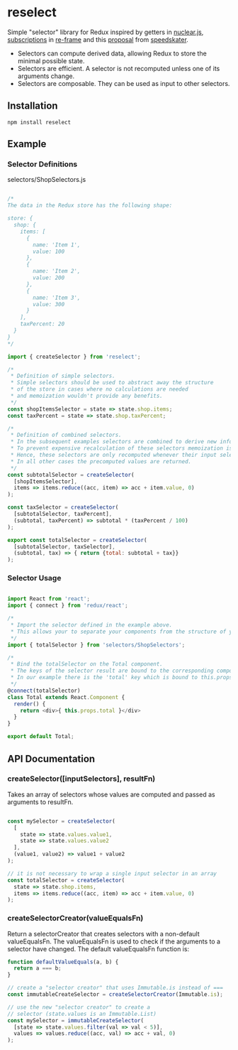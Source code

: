 # reselect
Simple "selector" library for Redux inspired by getters in [nuclear.js](https://github.com/optimizely/nuclear-js.git), [subscriptions](https://github.com/Day8/re-frame#just-a-read-only-cursor) in [re-frame](https://github.com/Day8/re-frame) and this [proposal](https://github.com/gaearon/redux/pull/169) from [speedskater](https://github.com/speedskater).

* Selectors can compute derived data, allowing Redux to store the minimal possible state.
* Selectors are efficient. A selector is not recomputed unless one of its arguments change.
* Selectors are composable. They can be used as input to other selectors. 

## Installation
    npm install reselect

## Example

### Selector Definitions
selectors/ShopSelectors.js
```Javascript

/* 
The data in the Redux store has the following shape:

store: {
  shop: {
    items: [
      {
        name: 'Item 1',
        value: 100
      },
      {
        name: 'Item 2',
        value: 200
      },
      {
        name: 'Item 3',
        value: 300
      }
    ],
    taxPercent: 20
  }
}
*/

import { createSelector } from 'reselect';

/*
 * Definition of simple selectors. 
 * Simple selectors should be used to abstract away the structure
 * of the store in cases where no calculations are needed 
 * and memoization wouldn't provide any benefits.
 */
const shopItemsSelector = state => state.shop.items;
const taxPercent = state => state.shop.taxPercent;

/* 
 * Definition of combined selectors. 
 * In the subsequent examples selectors are combined to derive new information. 
 * To prevent expensive recalculation of these selectors memoization is applied. 
 * Hence, these selectors are only recomputed whenever their input selectors change. 
 * In all other cases the precomputed values are returned.
 */
const subtotalSelector = createSelector(
  [shopItemsSelector],
  items => items.reduce((acc, item) => acc + item.value, 0)
);

const taxSelector = createSelector(
  [subtotalSelector, taxPercent],
  (subtotal, taxPercent) => subtotal * (taxPercent / 100)
);

export const totalSelector = createSelector(
  [subtotalSelector, taxSelector],
  (subtotal, tax) => { return {total: subtotal + tax}}
);
```

### Selector Usage

```Javascript

import React from 'react';
import { connect } from 'redux/react';

/*
 * Import the selector defined in the example above.
 * This allows your to separate your components from the structure of your stores.
 */
import { totalSelector } from 'selectors/ShopSelectors';

/*
 * Bind the totalSelector on the Total component.
 * The keys of the selector result are bound to the corresponding component props.
 * In our example there is the 'total' key which is bound to this.props.total
 */
@connect(totalSelector)
class Total extends React.Component {
  render() {
    return <div>{ this.props.total }</div>
  }
}

export default Total;
```


## API Documentation

### createSelector([inputSelectors], resultFn)

Takes an array of selectors whose values are computed and passed as arguments to resultFn.
```js

const mySelector = createSelector(
  [
    state => state.values.value1,
    state => state.values.value2
  ],
  (value1, value2) => value1 + value2
);

// it is not necessary to wrap a single input selector in an array
const totalSelector = createSelector(
  state => state.shop.items,
  items => items.reduce((acc, item) => acc + item.value, 0)
);

```
### createSelectorCreator(valueEqualsFn)
Return a selectorCreator that creates selectors with a non-default valueEqualsFn. The valueEqualsFn is used to check if the arguments to a selector have changed. The default valueEqualsFn function is:
```js
function defaultValueEquals(a, b) {
  return a === b;
}
```
```js
// create a "selector creator" that uses Immutable.is instead of ===
const immutableCreateSelector = createSelectorCreator(Immutable.is);

// use the new "selector creator" to create a 
// selector (state.values is an Immutable.List)
const mySelector = immutableCreateSelector(
  [state => state.values.filter(val => val < 5)],
  values => values.reduce((acc, val) => acc + val, 0)
);
```
